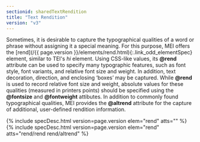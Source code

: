 ```yaml
---
sectionid: sharedTextRendition
title: "Text Rendition"
version: "v3"
---
```




Sometimes, it is desirable to capture the typographical qualities of a word or phrase
without assigning it a special meaning. For this purpose, MEI offers the [rend](/{{ page.version }}/elements/rend.html){:.link_odd_elementSpec} element, similar to TEI's *hi* element. Using CSS-like values,
its **@rend** attribute can be used to specify many typographic features, such as font
style, font variants, and relative font size and weight. In addition, text decoration,
direction, and enclosing ‘boxes’ may be captured. While **@rend**
is used to record relative font size and weight, absolute values for these qualities
(measured in printers points) should be specified using the **@fontsize** and
**@fontweight** attibutes. In addition to commonly found typographical qualities,
MEI provides the **@altrend** attribute for the capture of additional, user-defined
rendition information.



{% include specDesc.html version=page.version elem="rend" atts="" %}
{% include specDesc.html version=page.version elem="rend" atts="rend/rend rend/altrend" %}



